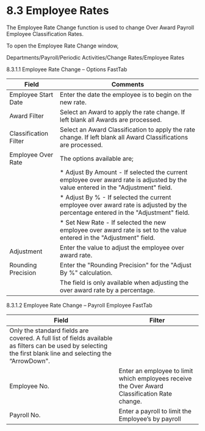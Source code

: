 # 8.3 Employee Rates
The Employee Rate Change function is used to change Over Award Payroll Employee Classification Rates.

To open the Employee Rate Change window, 

Departments/Payroll/Periodic Activities/Change Rates/Employee Rates
 

8.3.1.1	Employee Rate Change – Options FastTab

|Field|	Comments|
|---|---|
|Employee Start Date| 	Enter the date the employee is to begin on the new rate.|
|Award Filter|	Select an Award to apply the rate change. If left blank all Awards are processed.|
|Classification Filter|	Select an Award Classification to apply the rate change. If left blank all Award Classifications are processed.|
|Employee Over Rate|	The options available are;|
||*	Adjust By Amount - If selected the current employee over award rate is adjusted by the value entered in the "Adjustment" field.|
||*	Adjust By % - If selected the current employee over award rate is adjusted by the percentage entered in the "Adjustment" field.|
||*	Set New Rate - If selected the new employee over award rate is set to the value entered in the "Adjustment" field.|
|Adjustment	|Enter the value to adjust the employee over award rate.|
|Rounding Precision|	Enter the "Rounding Precision" for the "Adjust By %" calculation.  |
||The field is only available when adjusting the over award rate by a percentage.|

8.3.1.2	Employee Rate Change – Payroll Employee FastTab

|Field	|Filter|
|---|---|
|Only the standard fields are covered.  A full list of fields available as filters can be used by selecting the first blank line and selecting the “ArrowDown".|
|Employee No.|	Enter an employee to limit which employees receive the Over Award Classification Rate change.  |
|Payroll No.|	Enter a payroll to limit the Employee’s by payroll|


 
